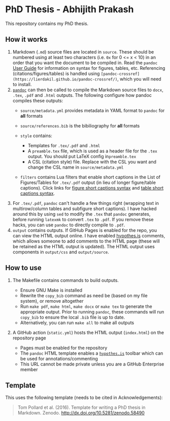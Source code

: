 # PhD Thesis - Abhijith Prakash

This repository contains my PhD thesis.

## How it works

1. Markdown (`.md`) source files are located in `source`. These should be numbered using at least two characters (i.e. `0x` for 0 <= x < 10) in an order that you want the document to be compiled in. Read the `pandoc` [User Guide](https://pandoc.org/MANUAL.html) for information on syntax for figures, tables, etc. Referencing (citations/figures/tables) is handled using `[pandoc-crossref](https://lierdakil.github.io/pandoc-crossref/)`, which you will need to install.
2.  [`pandoc`](https://pandoc.org/) can then be called to compile the Markdown source files to `docx`, `.tex`, `.pdf` and `.html` outputs. The following configure how pandoc compiles these outputs:
    - `source/metadata.yml` provides metadata in YAML format to `pandoc` for **all** formats
    - `source/references.bib` is the bibiliography for **all** formats
    - `style` contains:
      - Templates for `.tex/.pdf` and `.html`
      - A `preamble.tex` file, which is used as a header file for the `.tex` output. You should put LaTeX config in`preamble.tex`
      - A CSL (citation style) file. Replace with the CSL you want and change the CSL name in `source/metadata.yml`
                    
    - `filters` contains Lua filters that enable short captions in the List of Figures/Tables for `.tex/.pdf` output (in lieu of longer figure/table captions). Click links for [figure short captions syntax](https://github.com/pandoc/lua-filters/tree/master/short-captions) and [table short captions syntax](https://github.com/pandoc/lua-filters/tree/master/table-short-captions).
3. For `.tex/.pdf`, `pandoc` can't handle a few things right (wrapping text in multirow/column tables and subfigure short captions). I have hacked around this by using `sed` to modify the `.tex` that `pandoc` generates, before running `latexmk` to convert `.tex` to `.pdf`. If you remove these hacks, you can use `pandoc` to directly compile to `.pdf`.
4. `output` contains outputs. If GitHub Pages is enabled for the repo, you can view the HTML output online. I have enabled [hypothes.is](https://web.hypothes.is/) comments, which allows someone to add comments to the HTML page (these will be retained as the HTML output is updated). The HTML output uses components in `output/css` and `output/source`.

## How to use

1. The Makefile contains commands to build outputs.
    - Ensure GNU Make is installed
    - Rewrite the `copy_bib` command as need be (based on my file system), or remove altogether
    - Run `make pdf`, `make html`, `make docx` or `make tex` to generate the appropriate output. Prior to running `pandoc`, these commands will run `copy_bib` to ensure the local `.bib` file is up to date.
    - Alternatively, you can run `make all` to make all outputs

2. A GitHub action (`static.yml`) hosts the HTML output (`index.html`) on the repository page
    - Pages must be enabled for the repository
    - The `pandoc` HTML template enables a [`hypothes.is`](https://web.hypothes.is/) toolbar which can be used for annotations/commenting
    - This URL cannot be made private unless you are a GitHub Enterprise member

## Template

This uses the following template (needs to be cited in Acknowledgements):

> Tom Pollard et al. (2016). Template for writing a PhD thesis in Markdown. Zenodo. http://dx.doi.org/10.5281/zenodo.58490
